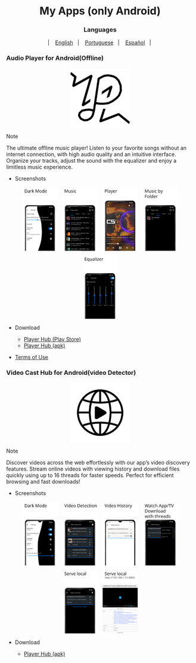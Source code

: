 <div align="center">

# My Apps (only Android)

### Languages

&nbsp;&nbsp;| &nbsp;&nbsp;
<a href="#">English</a>
&nbsp;&nbsp;| &nbsp;&nbsp;
<a href="#">Portuguese</a>
&nbsp;&nbsp;| &nbsp;&nbsp;
<a href="#">Español</a>
&nbsp;&nbsp;| &nbsp;&nbsp;

</div>

### Audio Player for Android(Offline)

<div align="center">

<img width="" src="fastlane/player_hub/App.png" width=160 height=160 align="center">

</div>

>[!Note]
>
>The ultimate offline music player!
>Listen to your favorite songs without an internet connection,
>with high audio quality and an intuitive interface.
>Organize your tracks, adjust the sound with the equalizer and enjoy a limitless music experience.

- Screenshots

<div style="display: flex; flex-wrap: wrap; gap: 10px; justify-content: center;">
  <img src="./fastlane/player_hub/screenshots/Screenshots (1).png" alt="Screenshot 1" style="margin: 1px;" width="19%" />
  <img src="./fastlane/player_hub/screenshots/Screenshots (2).png" alt="Screenshot 2" style="margin: 1px;" width="19%" />
  <img src="./fastlane/player_hub/screenshots/Screenshots (3).png" alt="Screenshot 3" style="margin: 1px;" width="19%" />
  <img src="./fastlane/player_hub/screenshots/Screenshots (4).png" alt="Screenshot 4" style="margin: 1px;" width="19%" />
  <img src="./fastlane/player_hub/screenshots/Screenshots (5).png" alt="Screenshot 5" style="margin: 1px;" width="19%" />
</div>

- Download

  - <a href="https://play.google.com/apps/testing/hub.player.listen">Player Hub (Play Store)</a>
  - <a href="https://github.com/LucasLixo/LucasLixo/releases/tag/hub-1.0.1">Player Hub (apk)</a>
  
- <a href="https://player-hub-app.blogspot.com/">Terms of Use</a>


### Video Cast Hub for Android(video Detector)

<div align="center">

<img width="" src="fastlane/video_cast_hub/App.png" width=160 height=160 align="center">

</div>

>[!Note]
>
>Discover videos across the web effortlessly with our app’s video discovery features.
>Stream online videos with viewing history and download files quickly using up to 16 threads for faster speeds. 
>Perfect for efficient browsing and fast downloads!

- Screenshots

<div style="display: flex; flex-wrap: wrap; gap: 10px; justify-content: center;">
  <img src="./fastlane/video_cast_hub/screenshots/Screenshots (2).png" alt="Screenshot 2" style="margin: 1px;" width="19%" />
  <img src="./fastlane/video_cast_hub/screenshots/Screenshots (3).png" alt="Screenshot 3" style="margin: 1px;" width="19%" />
  <img src="./fastlane/video_cast_hub/screenshots/Screenshots (4).png" alt="Screenshot 4" style="margin: 1px;" width="19%" />
  <img src="./fastlane/video_cast_hub/screenshots/Screenshots (5).png" alt="Screenshot 5" style="margin: 1px;" width="19%" />
  <img src="./fastlane/video_cast_hub/screenshots/Screenshots (6).png" alt="Screenshot 6" style="margin: 1px;" width="19%" />
  <img src="./fastlane/video_cast_hub/screenshots/Screenshots (7).png" alt="Screenshot 7" style="margin: 1px;" width="19%" />
</div>

- Download

  - <a href="https://github.com/LucasLixo/LucasLixo/releases/tag/hub-1.0.1">Player Hub (apk)</a>
  
